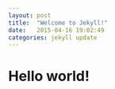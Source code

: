 ```yaml
---
layout: post
title:  "Welcome to Jekyll!"
date:   2015-04-16 19:02:49
categories: jekyll update
---
```


Hello world!
===
